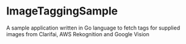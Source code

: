 # ImageTaggingSample

A sample application written in Go language to fetch tags for supplied images from Clarifai, AWS Rekognition and Google Vision 
